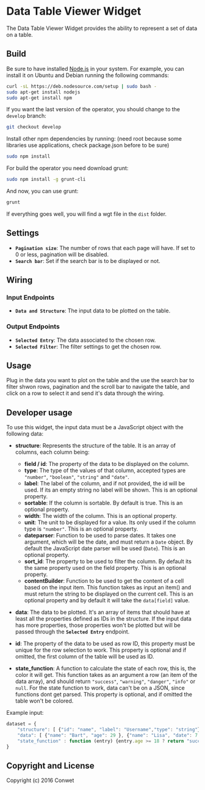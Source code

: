 Data Table Viewer Widget
======================

The Data Table Viewer Widget provides the ability to represent a set of data on a table.

Build
-----

Be sure to have installed [Node.js](http://node.js) in your system. For example, you can install it on Ubuntu and Debian running the following commands:

```bash
curl -sL https://deb.nodesource.com/setup | sudo bash -
sudo apt-get install nodejs
sudo apt-get install npm
```

If you want the last version of the operator, you should change to the `develop` branch:

```bash
git checkout develop
```

Install other npm dependencies by running: (need root because some libraries use applications, check package.json before to be sure)

```bash
sudo npm install
```

For build the operator you need download grunt:

```bash
sudo npm install -g grunt-cli
```

And now, you can use grunt:

```bash
grunt
```

If everything goes well, you will find a wgt file in the `dist` folder.

## Settings

- **`Pagination size`**: The number of rows that each page will have. If set to 0 or less, pagination will be disabled.
- **`Search bar`**: Set if the search bar is to be displayed or not.

## Wiring

### Input Endpoints

- **`Data and Structure`**: The input data to be plotted on the table.

### Output Endpoints

- **`Selected Entry`**: The data associated to the chosen row.
- **`Selected Filter`**: The filter settings to get the chosen row.

## Usage

Plug in the data you want to plot on the table and the use the search bar to filter shwon rows, pagination and the scroll bar to navigate the table, and click on a row to select it and send it's data through the wiring.

## Developer usage

To use this widget, the input data must be a JavaScript object with the following data:

- **structure**: Represents the structure of the table. It is an array of columns, each column being:
    - **field / id**: The property of the data to be displayed on the column.
    - **type**: The type of the values of that column, accepted types are `"number"`, `"boolean"`, `"string"` and `"date"`.
    - **label**: The label of the column, and if not provided, the id will be used. If its an empty string no label will be shown. This is an optional property.
    - **sortable**: If the column is sortable. By default is true. This is an optional property.
    - **width**: The width of the column. This is an optional property.
    - **unit**: The unit to be displayed for a value. Its only used if the column type is `"number"`. This is an optional property.
    - **dateparser**: Function to be used to parse dates. It takes one argument, which will be the date, and must return a `Date` object. By default the JavaScript date parser will be used (`Date`). This is an optional property.
    - **sort_id**: The property to be used to filter the column. By default its the same property used on the field property. This is an optional property.
    - **contentBuilder**: Function to be used to get the content of a cell based on the input item. This function takes as input an item() and must return the string to be displayed on the current cell. This is an optional property and by default it will take the `data[field]` value.

- **data**: The data to be plotted. It's an array of items that should have at least all the properties defined as IDs in the structure. If the input data has more properties, those properties won't be plotted but will be passed through the **`Selected Entry`** endpoint. 

- **id**: The property of the data to be used as row ID, this property must be unique for the row selection to work. This property is optional and if omitted, the first column of the table will be used as ID.

- **state_function**: A function to calculate the state of each row, this is, the color it will get. This function takes as an argument a row (an item of the data array), and should return `"success"`, `"warning"`, `"danger"`, `"info"` or `null`. For the state function to work, data can't be on a JSON, since functions dont get parsed. This property is optional, and if omitted the table won't be colored.

Example input:

```javascript
dataset = {
    "structure": [ {"id": "name", "label": "Username","type": "string"}, {"id": "age", "label": "Age","type": "number"} ],
    "data": [ {"name": "Bart", "age": 29 }, {"name": "Lisa", "date": 7 }],
    "state_function" : function (entry) {entry.age >= 18 ? return "success" : return "danger"}
}
```

## Copyright and License

Copyright (c) 2016 Conwet
